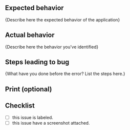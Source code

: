 ## Expected behavior
{Describe here the expected behavior of the application}

## Actual behavior
{Describe here the behavior you've identified}

## Steps leading to bug
{What have you done before the error? List the steps here.}

## Print (optional)


## Checklist
- [ ] this issue is labeled.
- [ ] this issue have a screenshot attached.

